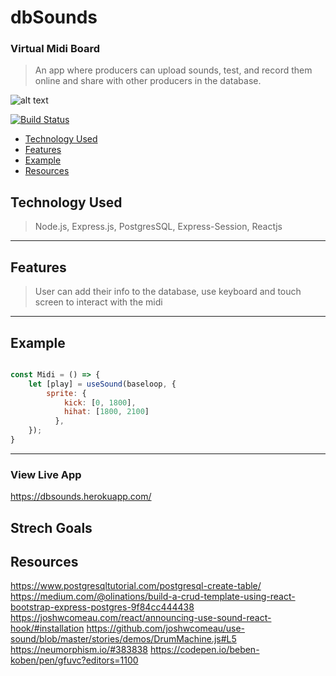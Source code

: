 # dbSounds
### Virtual Midi Board
> An app where producers can upload sounds, test, and record them online and share with other producers in the database.

![alt text](https://github.com/tsabz/dbsounds/issues/1#issue-663451680)

[![Build Status](http://img.shields.io/travis/badges/badgerbadgerbadger.svg?style=flat-square)](https://travis-ci.org/badges/badgerbadgerbadger) 

- [Technology Used](#TechnologyUsed)
- [Features](#Features)
- [Example](#Example)
- [Resources](#Resources)


## Technology Used
>Node.js, Express.js, PostgresSQL, Express-Session, Reactjs
---

## Features 
>User can add their info to the database, use keyboard and touch screen to interact with the midi
---

## Example 

```javascript

const Midi = () => { 
    let [play] = useSound(baseloop, {
        sprite: {
            kick: [0, 1800],
            hihat: [1800, 2100]
          },
    });
}
```

---


### View Live App 
https://dbsounds.herokuapp.com/

## Strech Goals


## Resources 
https://www.postgresqltutorial.com/postgresql-create-table/
https://medium.com/@olinations/build-a-crud-template-using-react-bootstrap-express-postgres-9f84cc444438
https://joshwcomeau.com/react/announcing-use-sound-react-hook/#installation
https://github.com/joshwcomeau/use-sound/blob/master/stories/demos/DrumMachine.js#L5
https://neumorphism.io/#383838
https://codepen.io/beben-koben/pen/gfuvc?editors=1100
